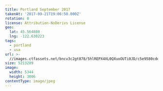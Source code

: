 ```yaml
---
title: Portland September 2017
takenAt: '2017-09-21T19:06:50.000Z'
rotation: 0
license: Attribution-NoDerivs License
geo:
  lat: 45.564808
  lng: -122.630223
tags:
  - portland
  - usa
url: >-
  //images.ctfassets.net/bncv3c2gt878/5hlREPX4XL0QXuoOUTi0JD/c5e9580cde9b704e01dec70b3a0a720c/portland-september-2017_37269486986_o
size: 5213289
image:
  width: 5344
  height: 3006
contentType: image/jpeg
---
```



